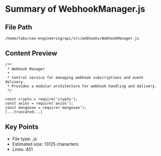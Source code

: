 # Summary of WebhookManager.js
  
## File Path
`/home/tabs/seo-engineering/api/src/webhooks/WebhookManager.js`

## Content Preview
```
/**
 * Webhook Manager
 * 
 * Central service for managing webhook subscriptions and event delivery.
 * Provides a modular architecture for webhook handling and delivery.
 */

const crypto = require('crypto');
const axios = require('axios');
const mongoose = require('mongoose');
[...truncated...]
```

## Key Points
- File type: .js
- Estimated size: 13125 characters
- Lines: 451
